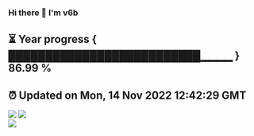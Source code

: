 ### Hi there 👋  I'm v6b  
⏳ Year progress { ██████████████████████████▁▁▁▁ } 86.99 %
---
⏰ Updated on Mon, 14 Nov 2022 12:42:29 GMT
---
![](https://github-readme-stats.vercel.app/api?username=v6b&bg_color=30,e96443,904e95&title_color=fff&text_color=fff&layout=compact)
![](https://github-readme-stats.vercel.app/api/top-langs/?username=v6b&layout=compact&bg_color=30,e96443,904e95&title_color=fff&text_color=fff)  
![](https://gcore.jsdelivr.net/gh/v6b/v6b@main/assets/github-contribution-grid-snake.svg)

